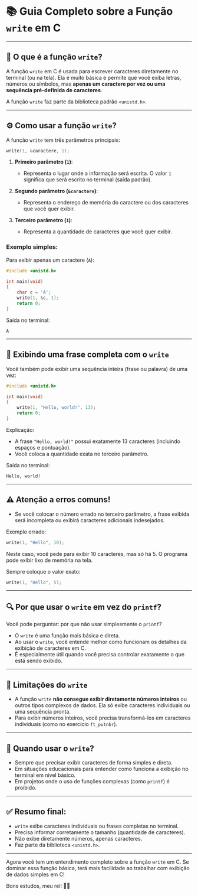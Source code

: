 # 📚 Guia Completo sobre a Função `write` em C

---

## 🎯 O que é a função `write`?

A função `write` em C é usada para escrever caracteres diretamente no terminal (ou na tela). Ela é muito básica e permite que você exiba letras, números ou símbolos, mas **apenas um caractere por vez ou uma sequência pré-definida de caracteres**.

A função `write` faz parte da biblioteca padrão `<unistd.h>`.

---

## ⚙️ Como usar a função `write`?

A função `write` tem três parâmetros principais:

```c
write(1, &caractere, 1);
```

1. **Primeiro parâmetro (`1`)**:

   * Representa o lugar onde a informação será escrita. O valor `1` significa que será escrito no terminal (saída padrão).

2. **Segundo parâmetro (`&caractere`)**:

   * Representa o endereço de memória do caractere ou dos caracteres que você quer exibir.

3. **Terceiro parâmetro (`1`)**:

   * Representa a quantidade de caracteres que você quer exibir.

### Exemplo simples:

Para exibir apenas um caractere (`A`):

```c
#include <unistd.h>

int main(void)
{
    char c = 'A';
    write(1, &c, 1);
    return 0;
}
```

Saída no terminal:

```
A
```

---

## 📖 Exibindo uma frase completa com o `write`

Você também pode exibir uma sequência inteira (frase ou palavra) de uma vez:

```c
#include <unistd.h>

int main(void)
{
    write(1, "Hello, world!", 13);
    return 0;
}
```

Explicação:

* A frase `"Hello, world!"` possui exatamente 13 caracteres (incluindo espaços e pontuação).
* Você coloca a quantidade exata no terceiro parâmetro.

Saída no terminal:

```
Hello, world!
```

---

## ⚠️ Atenção a erros comuns!

* Se você colocar o número errado no terceiro parâmetro, a frase exibida será incompleta ou exibirá caracteres adicionais indesejados.

Exemplo errado:

```c
write(1, "Hello", 10);
```

Neste caso, você pede para exibir 10 caracteres, mas só há 5. O programa pode exibir lixo de memória na tela.

Sempre coloque o valor exato:

```c
write(1, "Hello", 5);
```

---

## 🔍 Por que usar o `write` em vez do `printf`?

Você pode perguntar: por que não usar simplesmente o `printf`?

* O `write` é uma função mais básica e direta.
* Ao usar o `write`, você entende melhor como funcionam os detalhes da exibição de caracteres em C.
* É especialmente útil quando você precisa controlar exatamente o que está sendo exibido.

---

## 🚧 Limitações do `write`

* A função `write` **não consegue exibir diretamente números inteiros** ou outros tipos complexos de dados. Ela só exibe caracteres individuais ou uma sequência pronta.
* Para exibir números inteiros, você precisa transformá-los em caracteres individuais (como no exercício `ft_putnbr`).

---

## 🔑 Quando usar o `write`?

* Sempre que precisar exibir caracteres de forma simples e direta.
* Em situações educacionais para entender como funciona a exibição no terminal em nível básico.
* Em projetos onde o uso de funções complexas (como `printf`) é proibido.

---

## ✅ Resumo final:

* `write` exibe caracteres individuais ou frases completas no terminal.
* Precisa informar corretamente o tamanho (quantidade de caracteres).
* Não exibe diretamente números, apenas caracteres.
* Faz parte da biblioteca `<unistd.h>`.

---

Agora você tem um entendimento completo sobre a função `write` em C. Se dominar essa função básica, terá mais facilidade ao trabalhar com exibição de dados simples em C!

Bons estudos, meu rei! 🚀😉
